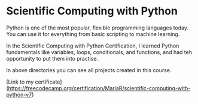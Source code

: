 # Scientific Computing with Python

Python is one of the most popular, flexible programming languages today. You can use it for everything from basic scripting to machine learning.

In the Scientific Computing with Python Certification, I learned Python fundamentals like variables, loops, conditionals, and functions, and had teh opportunity to put them into practise.

In above directories you can see all projects created in this course.

[Link to my certificate] (https://freecodecamp.org/certification/MariaR/scientific-computing-with-python-v7)
